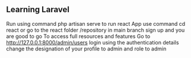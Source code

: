 

## Learning Laravel

Run using command php artisan serve
to run react App use command 
cd react
or go to the react folder /repository in main branch
sign up and you are good to go
To access full resources and features Go to 
http://127.0.0.1:8000/admin/users
login using the authentication details
change the designation of your profile to admin and role to admin
